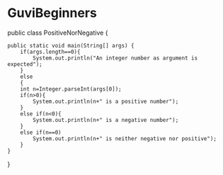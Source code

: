# GuviBeginners
public class PositiveNorNegative {

	public static void main(String[] args) {
		if(args.length==0){
			System.out.println("An integer number as argument is expected");
		}
		else
		{
		int n=Integer.parseInt(args[0]);
		if(n>0){
			System.out.println(n+" is a positive number");
		}
		else if(n<0){
			System.out.println(n+" is a negative number");
		}
		else if(n==0)
			System.out.println(n+" is neither negative nor positive");
		}
	}

}
